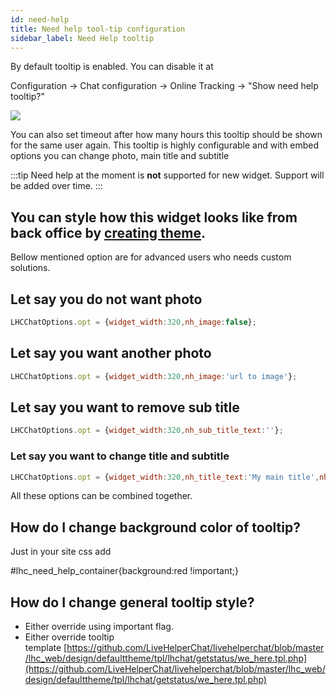 ```yaml
---
id: need-help
title: Need help tool-tip configuration
sidebar_label: Need Help tooltip
---
```


By default tooltip is enabled. You can disable it at

Configuration -> Chat configuration -> Online Tracking -> "Show need help tooltip?"

![](https://livehelperchat.com/var/media/images/need-help.png)

You can also set timeout after how many hours this tooltip should be shown for the same user again. This tooltip is highly configurable and with embed options you can change photo, main title and subtitle

:::tip
Need help at the moment is **not** supported for new widget. Support will be added over time.
:::

## You can style how this widget looks like from back office by [creating theme](https://livehelperchat.com/how-to-use-themes-330a.html).

Bellow mentioned option are for advanced users who needs custom solutions.

## Let say you do not want photo
```js
LHCChatOptions.opt = {widget_width:320,nh_image:false};
```
## Let say you want another photo
```js
LHCChatOptions.opt = {widget_width:320,nh_image:'url to image'};
```
## Let say you want to remove sub title
```js
LHCChatOptions.opt = {widget_width:320,nh_sub_title_text:''};
```
### Let say you want to change title and subtitle
```js
LHCChatOptions.opt = {widget_width:320,nh_title_text:'My main title',nh_sub_title_text:'My subtitle'};
```
All these options can be combined together.

## How do I change background color of tooltip?

Just in your site css add

#lhc_need_help_container{background:red !important;}

## How do I change general tooltip style?

*   Either override using important flag.
*   Either override tooltip template [https://github.com/LiveHelperChat/livehelperchat/blob/master/lhc_web/design/defaulttheme/tpl/lhchat/getstatus/we_here.tpl.php](https://github.com/LiveHelperChat/livehelperchat/blob/master/lhc_web/design/defaulttheme/tpl/lhchat/getstatus/we_here.tpl.php)


